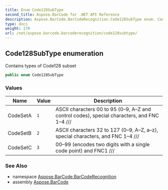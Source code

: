 ```yaml
---
title: Enum Code128SubType
second_title: Aspose.BarCode for .NET API Reference
description: Aspose.BarCode.BarCodeRecognition.Code128SubType enum. Contains types of Code128 subset
type: docs
weight: 170
url: /net/aspose.barcode.barcoderecognition/code128subtype/
---
```

## Code128SubType enumeration

Contains types of Code128 subset

```csharp
public enum Code128SubType
```

### Values

| Name | Value | Description |
| --- | --- | --- |
| CodeSetA | `1` | ASCII characters 00 to 95 (0–9, A–Z and control codes), special characters, and FNC 1–4 /// |
| CodeSetB | `2` | ASCII characters 32 to 127 (0–9, A–Z, a–z), special characters, and FNC 1–4 /// |
| CodeSetC | `3` | 00–99 (encodes two digits with a single code point) and FNC1 /// |

### See Also

* namespace [Aspose.BarCode.BarCodeRecognition](../../aspose.barcode.barcoderecognition/)
* assembly [Aspose.BarCode](../../)


